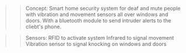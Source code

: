 >> Concept:
Smart home security system for deaf and mute people with vibration and movement sensors all over windows and doors.
With a bluetooth module to send intruder alerts to the cliebt's phone.

>> Sensors:
> RFID to activate system
> Infrared to signal movement
> Vibration sensor to signal knocking on windows and doors
